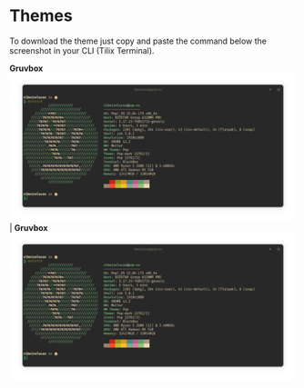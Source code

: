 # Themes


To download the theme just copy and paste the command below the screenshot in your CLI (Tilix Terminal).


**Gruvbox**![3024-day.json](images/Gruvbox.png) | **Gruvbox**![3024-day.json](images/Gruvbox.png) 